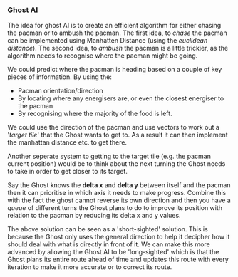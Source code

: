### Ghost AI

The idea for ghost AI is to create an efficient algorithm for either chasing the pacman or to ambush the pacman. The first idea, to *chase* the pacman can be implemented using Manhatten Distance (using the *euclidean distance*). The second idea, to *ambush* the pacman is a little trickier, as the algorithm needs to recognise where the pacman might be going.

We could predict where the pacman is heading based on a couple of key pieces of information. 
By using the:
+ Pacman orientation/direction
+ By locating where any energisers are, or even the closest energiser to the pacman
+ By recognising where the majority of the food is left.

We could use the direction of the pacman and use vectors to work out a '*target tile*' that the Ghost wants to get to. As a result it can then implement the manhattan distance etc. to get there.

Another seperate system to getting to the target tile (e.g. the pacman current position) would be to think about the next turning the Ghost needs to take in order to get closer to its target. 

Say the Ghost knows the **delta x** and **delta y** between itself and the pacman then it can prioritise in which axis it needs to make progress. Combine this with the fact the ghost cannot reverse its own direction and then you have a *queue* of different turns the Ghost plans to do to improve its position with relation to the pacman by reducing its delta x and y values.

The above solution can be seen as a 'short-sighted' solution. This is because the Ghost only uses the general direction to help it decipher how it should deal with what is directly in front of it. We can make this more advanced by allowing the Ghost AI to be 'long-sighted' which is that the Ghost plans its entire route ahead of time and updates this route with every iteration to make it more accurate or to correct its route.
